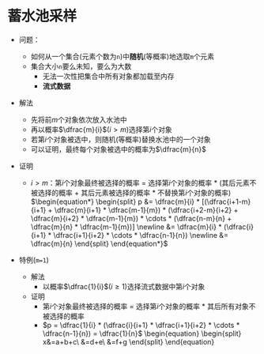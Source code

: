 # 蓄水池采样

* 问题：
  * 如何从一个集合(元素个数为`n`)中**随机**(等概率)地选取`m`个元素
  * 集合大小`n`要么未知，要么为大数
    * 无法一次性把集合中所有对象都加载至内存
    * **流式数据**
* 解法
  * 先将前$m$个对象依次放入水池中
  * 再以概率$\dfrac{m}{i}$($i > m$)选择第$i$个对象
  * 若第$i$个对象被选中，则随机(等概率)替换水池中的一个对象
  * 可以证明，最终每个对象被选中的概率为$\dfrac{m}{n}$
* 证明
  * $i > m$：第$i$个对象最终被选择的概率 = 选择第$i$个对象的概率 * (其后元素不被选择的概率 + 其后元素被选择的概率 * 不替换第$i$个对象的概率)  
  $\begin{equation*} \begin{split} p &= \dfrac{m}{i} * [(\dfrac{i+1-m}{i+1} + \dfrac{m}{i+1} * \dfrac{m-1}{m}) * (\dfrac{i+2-m}{i+2} + \dfrac{m}{i+2} * \dfrac{m-1}{m}) * \cdots * (\dfrac{n-m}{n} + \dfrac{m}{n} * \dfrac{m-1}{m})] \newline
  &= \dfrac{m}{i} * (\dfrac{i}{i+1} * \dfrac{i+1}{i+2} * \cdots * \dfrac{n-1}{n}) \newline
  &= \dfrac{m}{n} 
    \end{split} \end{equation*}$

* 特例(`m=1`)
  * 解法
    * 以概率$\dfrac{1}{i}$($i \geq 1$)选择流式数据中第$i$个对象
  * 证明
    * 第$i$个对象最终被选择的概率 = 选择第$i$个对象的概率 * 其后所有对象不被选择的概率
    * $p = \dfrac{1}{i} * (\dfrac{i}{i+1} * \dfrac{i+1}{i+2} * \cdots * \dfrac{n-1}{n}) = \dfrac{1}{n}$
\begin{equation}
\begin{split}
x&=a+b+c\\
&=d+e\\
&=f+g
\end{split}
\end{equation}
